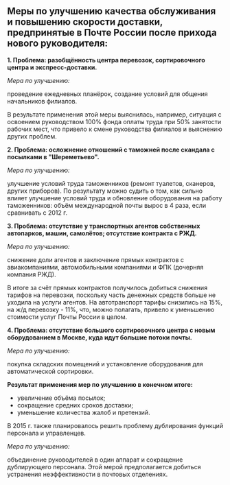 ## Меры по улучшению качества обслуживания и повышению скорости доставки, предпринятые в Почте России после прихода нового руководителя: 

**1. Проблема: разобщённость центра перевозок, сортировочного центра и экспресс-доставки.**

*Мера по улучшению:* 

проведение ежедневных планёрок, создание условий для общения начальников филиалов.

В результате применения этой меры выяснилась, например, ситуация с освоением руководством 100% фонда оплаты труда при 50% занятости рабочих мест, что привело к смене руководства филиалов и выяснению других проблем. 

**2. Проблема: осложнение отношений с таможней после скандала с посылками в "Шереметьево".**

*Мера по улучшению:* 

улучшение условий труда таможенников (ремонт туалетов, сканеров, других приборов).
По результату можно судить о том, как сильно влияет улучшение условий труда и обновление оборудования на работу таможенников: объём международной почты вырос в 4 раза, если сравнивать с 2012 г.

**3. Проблема: отсутствие у транспортных агентов собственных автопарков, машин, самолётов; отсутствие контракта с РЖД.**

*Мера по улучшению:* 

снижение доли агентов и заключение прямых контрактов с авиакомпаниями, автомобильными компаниями и ФПК (дочерняя компания РЖД).

В итоге за счёт прямых контрактов получилось добиться снижения тарифов на перевозки, поскольку часть денежных средств больше не уходила на услуги агентов. На автотранспорт тарифы снизились на 15%, на ж/д перевозку - 11%, что, можно полагать, привело к уменьшению стоимости услуг Почты России в целом. 

**4. Проблема: отсутствие большого сортировочного центра с новым оборудованием в Москве, куда идут большие потоки почты.** 

*Мера по улучшению:* 

покупка складских помещений и установление оборудования для автоматической сортировки. 

**Результат применения мер по улучшению в конечном итоге:**

+ увеличение объёма посылок;
+ сокращение средних сроков доставки;
+ уменьшение количества жалоб и претензий.

В 2015 г. также планировалось решить проблему дублирования функций персонала и управленцев. 

*Мера по улучшению:* 

объединение руководителей в один аппарат и сокращение дублирующего персонала. Этой мерой предполагается добиться устранения неэффективности в почтовых отделениях. 

